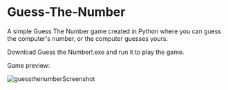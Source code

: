 # Guess-The-Number
A simple Guess The Number game created in Python where you can guess the computer's number, or the computer guesses yours.

Download Guess the Number!.exe and run it to play the game.

Game preview:


![guessthenumberScreenshot](https://user-images.githubusercontent.com/110430201/182260963-0d58464b-bff6-492e-b31f-c45609328f21.JPG)
